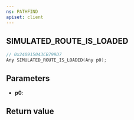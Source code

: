 ```yaml
---
ns: PATHFIND
apiset: client
---
```

## SIMULATED_ROUTE_IS_LOADED

```c
// 0x240915043CB799D7
Any SIMULATED_ROUTE_IS_LOADED(Any p0);
```


## Parameters
* **p0**:

## Return value

